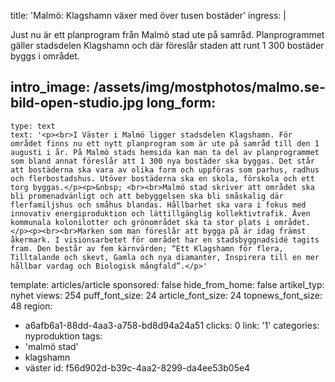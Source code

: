 title: 'Malmö: Klagshamn växer med över tusen bostäder'
ingress: |
  <p>Just nu är ett planprogram från Malmö stad ute på samråd. Planprogrammet gäller stadsdelen Klagshamn och där föreslår staden att runt 1 300 bostäder byggs i området.
  </p>
  
intro_image: /assets/img/mostphotos/malmo.se-bild-open-studio.jpg
long_form:
  -
    type: text
    text: '<p><br>I Väster i Malmö ligger stadsdelen Klagshamn. För området finns nu ett nytt planprogram som är ute på samråd till den 1 augusti i år. På Malmö stads hemsida kan man ta del av planprogrammet som bland annat föreslår att 1 300 nya bostäder ska byggas. Det står att bostäderna ska vara av olika form och uppföras som parhus, radhus och flerbostadshus. Utöver bostäderna ska en skola, förskola och ett torg byggas.</p><p>&nbsp; <br><br>Malmö stad skriver att området ska bli promenadvänligt och att bebyggelsen ska bli småskalig där flerfamiljshus och småhus blandas. Hållbarhet ska vara i fokus med innovativ energiproduktion och lättillgänglig kollektivtrafik. Även kommunala kolonilotter och grönområdet ska ta stor plats i området.</p><p><br><br>Marken som man föreslår att bygga på är idag främst åkermark. I visionsarbetet för området har en stadsbyggnadsidé tagits fram. Den består av fem kärnvärden; “Ett Klagshamn för flera, Tilltalande och skevt, Gamla och nya diamanter, Inspirera till en mer hållbar vardag och Biologisk mångfald”.</p>'
template: articles/article
sponsored: false
hide_from_home: false
artikel_typ: nyhet
views: 254
puff_font_size: 24
article_font_size: 24
topnews_font_size: 48
region:
  - a6afb6a1-88dd-4aa3-a758-bd8d94a24a51
clicks: 0
link: '1'
categories: nyproduktion
tags:
  - 'malmö stad'
  - klagshamn
  - väster
id: f56d902d-b39c-4aa2-8299-da4ee53b05e4
